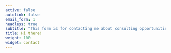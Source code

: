 ```yaml
---
active: false
autolink: false
email_form: 1
headless: true
subtitle: "This form is for contacting me about consulting opportunities, research topic requests, or speaking engagements."
title: Hi there!
weight: 100
widget: contact
---
```


